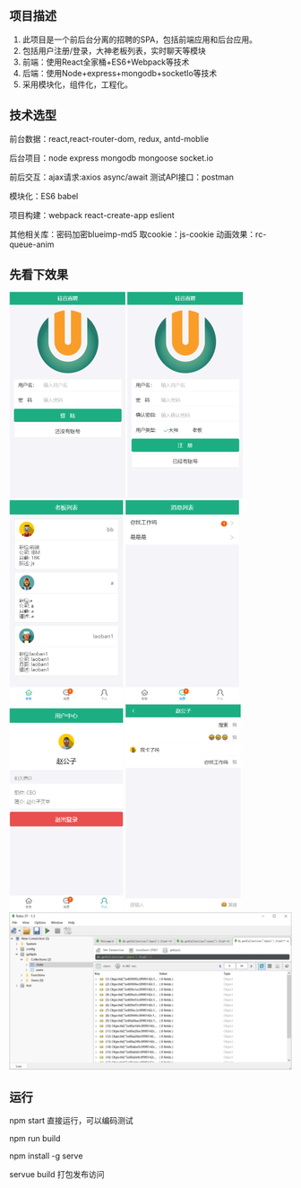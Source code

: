 ## 项目描述

1. 此项目是一个前后台分离的招聘的SPA，包括前端应用和后台应用。
2. 包括用户注册/登录，大神老板列表，实时聊天等模块
3. 前端：使用React全家桶+ES6+Webpack等技术
4. 后端：使用Node+express+mongodb+socketIo等技术
5. 采用模块化，组件化，工程化。



## 技术选型

前台数据：react,react-router-dom, redux, antd-moblie

后台项目：node	express	mongodb	mongoose	socket.io

前后交互：ajax请求:axios	async/await	测试API接口：postman

模块化：ES6 babel

项目构建：webpack	react-create-app	eslient

其他相关库：密码加密blueimp-md5	取cookie：js-cookie	动画效果：rc-queue-anim







## 先看下效果

<img src="https://github.com/williamszwk/guiguzhipin/raw/master/src/assets/1.png" alt="登录" style="zoom:50%;" />

<img src="https://github.com/williamszwk/guiguzhipin/raw/master/src/assets/2.png" style="zoom:50%;" />

<img src="https://github.com/williamszwk/guiguzhipin/raw/master/src/assets/3.png" style="zoom:50%;" />

<img src="https://github.com/williamszwk/guiguzhipin/raw/master/src/assets/4.png" style="zoom:50%;" />

<img src="https://github.com/williamszwk/guiguzhipin/raw/master/src/assets/5.png" style="zoom:50%;" />

<img src="https://github.com/williamszwk/guiguzhipin/raw/master/src/assets/6.png" style="zoom:50%;" />

<img src="https://github.com/williamszwk/guiguzhipin/raw/master/src/assets/7.png" style="zoom:50%;" />



## 运行

npm start 直接运行，可以编码测试

npm run build

npm install -g serve 

servue build	打包发布访问

